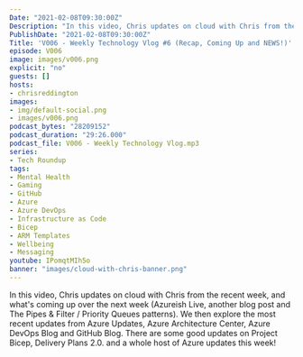 ```yaml
---
Date: "2021-02-08T09:30:00Z"
Description: "In this video, Chris updates on cloud with Chris from the recent week, and what's coming up over the next week (Azureish Live, another blog post and The Pipes & Filter / Priority Queues patterns). We then explore the most recent updates from Azure Updates, Azure Architecture Center, Azure DevOps Blog and GitHub Blog. There are some good updates on Project Bicep, Delivery Plans 2.0. and a whole host of Azure updates this week!"
PublishDate: "2021-02-08T09:30:00Z"
Title: 'V006 - Weekly Technology Vlog #6 (Recap, Coming Up and NEWS!)'
episode: V006
image: images/v006.png
explicit: "no"
guests: []
hosts:
- chrisreddington
images:
- img/default-social.png
- images/v006.png
podcast_bytes: "28209152"
podcast_duration: "29:26.000"
podcast_file: V006 - Weekly Technology Vlog.mp3
series:
- Tech Roundup
tags:
- Mental Health
- Gaming
- GitHub
- Azure
- Azure DevOps
- Infrastructure as Code
- Bicep
- ARM Templates
- Wellbeing
- Messaging
youtube: IPomqtMIh5o
banner: "images/cloud-with-chris-banner.png"
---
```

In this video, Chris updates on cloud with Chris from the recent week, and what's coming up over the next week (Azureish Live, another blog post and The Pipes & Filter / Priority Queues patterns). We then explore the most recent updates from Azure Updates, Azure Architecture Center, Azure DevOps Blog and GitHub Blog. There are some good updates on Project Bicep, Delivery Plans 2.0. and a whole host of Azure updates this week!